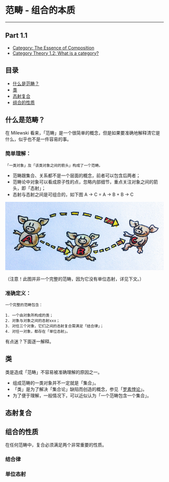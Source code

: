 # 范畴 - 组合的本质

***

## Part 1.1

- [Category: The Essence of Composition](https://bartoszmilewski.com/2014/11/04/category-the-essence-of-composition/)
- [Category Theory 1.2: What is a category?](https://www.youtube.com/watch?v=p54Hd7AmVFU&index=2&list=PLbgaMIhjbmEnaH_LTkxLI7FMa2HsnawM_)

## 目录

- [什么是范畴？](#_2)
- [类](#_5)
- [态射复合](#_6)
- [组合的性质](#_7)

## 什么是范畴？

在 Milewski 看来，「范畴」是一个很简单的概念，但是如果要准确地解释清它是什么，似乎也不是一件容易的事。

### 简单理解：  
```
「一类对象」及「该类对象之间的箭头」构成了一个范畴。
```

- 范畴跟集合、关系都不是一个层面的概念，前者可以包含后两者；
- 范畴论中对象可以看成原子性的点，忽略内部细节，重点关注对象之间的箭头，即「态射」；
- 态射与态射之间是可组合的，如下图 A → C = A → B + B → C

![pig arrow](/assets/img/2017-03/pig-arrow.jpg)

（注意！此图并非一个完整的范畴，因为它没有单位态射，详见下文。）

### 准确定义：
```
一个完整的范畴包含：  

1. 一个由对象所构成的类；
2. 对象与对象之间的态射xxx；
3. 对任三个对象，它们之间的态射复合需满足「结合律」；
4. 对任一对象，都存在「单位态射」。
```

有点迷？下面逐一解释。

## 类

类是造成「范畴」不容易被准确理解的原因之一。


- 组成范畴的一类对象并不一定就是「集合」。
- 「类」是为了解决「集合论」缺陷而创造的概念，参见「[罗素悖论](https://www.zhihu.com/question/28422649)」。
- 为了便于理解，一般情况下，可以近似认为「一个范畴包含一个集合」。


## 态射复合



## 组合的性质

在任何范畴中，复合必须满足两个非常重要的性质。

### 结合律

### 单位态射